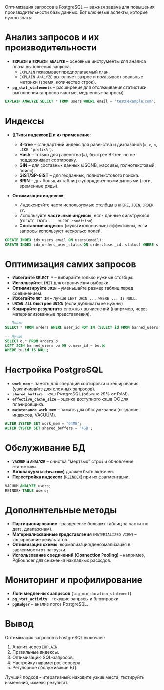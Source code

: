 Оптимизация запросов в PostgreSQL — важная задача для повышения производительности базы данных. Вот ключевые аспекты, которые нужно знать:  
# Анализ запросов и их производительности  
- **`EXPLAIN` и `EXPLAIN ANALYZE`** – основные инструменты для анализа плана выполнения запроса.  
  - `EXPLAIN` показывает предполагаемый план.  
  - `EXPLAIN ANALYZE` выполняет запрос и показывает реальные метрики (время, количество строк).  
- **`pg_stat_statements`** – расширение для отслеживания статистики выполнения запросов (частые, медленные запросы).  
```sql
EXPLAIN ANALYZE SELECT * FROM users WHERE email = 'test@example.com';
```
# Индексы  
- **[[Типы индексов]] и их применение**:  
	- **B-tree** – стандартный индекс для равенства и диапазонов (`=`, `>`, `<`, `LIKE 'prefix%'`).  
	- **Hash** – только для равенства (`=`), быстрее B-tree, но не поддерживает сортировку.  
	- **GIN** – для составных данных (JSONB, массивы, полнотекстовый поиск).  
	- **GiST/SP-GiST** – для геоданных, полнотекстового поиска.  
	- **BRIN** – для больших таблиц с упорядоченными данными (логи, временные ряды).  

- **Оптимизация индексов**:  
	- Индексируйте часто используемые столбцы в `WHERE`, `JOIN`, `ORDER BY`.  
	- Используйте **частичные индексы**, если данные фильтруются (`CREATE INDEX ... WHERE condition`).  
	- **Составные индексы** (мультиколоночные) эффективны, если запросы используют несколько полей.  

```sql
CREATE INDEX idx_users_email ON users(email);
CREATE INDEX idx_orders_user_status ON orders(user_id, status) WHERE status = 'pending';
```
# Оптимизация самих запросов  
- **Избегайте `SELECT *`** – выбирайте только нужные столбцы.  
- **Используйте `LIMIT`** для ограничения выборки.  
- **Оптимизируйте `JOIN`** – уменьшайте размер таблиц перед соединением.  
- **Избегайте `NOT IN`** – лучше `LEFT JOIN ... WHERE ... IS NULL`.  
- **`UNION ALL` быстрее `UNION`** (если дубликаты не нужны).  
- **Кэшируйте результаты** сложных вычислений (например, через материализованные представления).  

```sql
-- Плохо
SELECT * FROM orders WHERE user_id NOT IN (SELECT id FROM banned_users);

-- Лучше
SELECT o.* FROM orders o 
LEFT JOIN banned_users bu ON o.user_id = bu.id 
WHERE bu.id IS NULL;
```
# Настройка PostgreSQL  
- **`work_mem`** – память для операций сортировки и хеширования (увеличивайте для сложных запросов).  
- **`shared_buffers`** – кэш PostgreSQL (обычно 25% от RAM).  
- **`effective_cache_size`** – оценка доступного кэша ОС для планировщика.  
- **`maintenance_work_mem`** – память для обслуживания (создание индексов, VACUUM).  

```sql
ALTER SYSTEM SET work_mem = '64MB';
ALTER SYSTEM SET shared_buffers = '4GB';
```
# Обслуживание БД  
- **`VACUUM` и `ANALYZE`** – очистка "мертвых" строк и обновление статистики.  
- **Автовакуум (`autovacuum`)** должен быть включен.  
- **Перестройка индексов** (`REINDEX`) при их фрагментации.  

```sql
VACUUM ANALYZE users;
REINDEX TABLE users;
```
# Дополнительные методы  
- **Партиционирование** – разделение больших таблиц на части (по дате, диапазонам).  
- **Материализованные представления** (`MATERIALIZED VIEW`) – кэширование результатов.  
- **Оптимизация схемы**: нормализация/денормализация в зависимости от нагрузки.  
- **Использование соединений (Connection Pooling)** – например, PgBouncer для снижения накладных расходов.  
# Мониторинг и профилирование  
- **Логи медленных запросов** (`log_min_duration_statement`).  
- **`pg_stat_activity`** – текущие запросы и блокировки.  
- **`pgBadger`** – анализ логов PostgreSQL.  
# Вывод  
Оптимизация запросов в PostgreSQL включает:  
1. Анализ через `EXPLAIN`.  
2. Правильные индексы.  
3. Оптимизацию SQL-запросов.  
4. Настройку параметров сервера.  
5. Регулярное обслуживание БД.  

Лучший подход – итеративный: находите узкие места, тестируйте изменения, измеря результат.